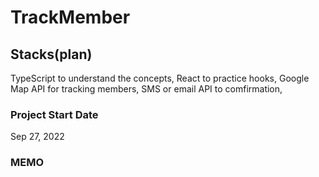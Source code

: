 # TrackMember

## Stacks(plan)
TypeScript to understand the concepts, React to practice hooks, Google Map API for tracking members, SMS or email API to comfirmation, 

### Project Start Date
Sep 27, 2022

### MEMO